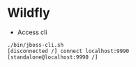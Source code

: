 # Wildfly

* Access cli 
```
./bin/jboss-cli.sh
[disconnected /] connect localhost:9990
[standalone@localhost:9990 /]
```

